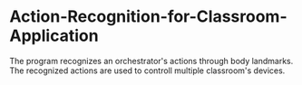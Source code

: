 # Action-Recognition-for-Classroom-Application
The program recognizes an orchestrator's actions through body landmarks. The recognized actions are used to controll multiple classroom's devices.
